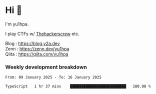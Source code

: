 # Hi 👋

I'm yu1hpa.

I play CTFs w/ [Thehackerscrew](https://www.thehackerscrew.team/) etc.

Blog : https://blog.y2a.dev  
Zenn : https://zenn.dev/yu1hpa  
Qiita : https://qiita.com/yu1hpa  

### Weekly development breakdown

<!--START_SECTION:waka-->

```txt
From: 09 January 2025 - To: 16 January 2025

TypeScript   1 hr 37 mins    █████████████████████████   100.00 %
```

<!--END_SECTION:waka-->

